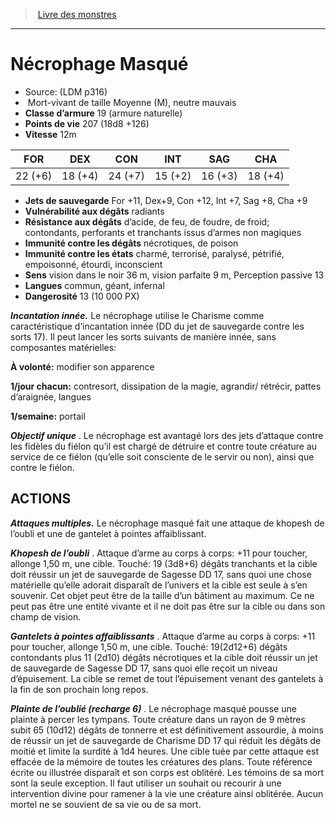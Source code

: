 ﻿> [Livre des monstres](tome_of_beasts.md)

---

# Nécrophage Masqué

- Source: (LDM p316)
-  Mort-vivant de taille Moyenne (M), neutre mauvais
- **Classe d’armure** 19 (armure naturelle)
- **Points de vie** 207 (18d8 +126)
- **Vitesse** 12m

|FOR|DEX|CON|INT|SAG|CHA|
|---|---|---|---|---|---|
|22 (+6)|18 (+4)|24 (+7)|15 (+2)|16 (+3)|18 (+4)|

- **Jets de sauvegarde** For +11, Dex+9, Con +12, Int +7, Sag +8, Cha +9
- **Vulnérabilité aux dégâts** radiants
- **Résistance aux dégâts** d’acide, de feu, de foudre, de froid; contondants, perforants et tranchants issus d’armes non magiques
- **Immunité contre les dégâts** nécrotiques, de poison
- **Immunité contre les états** charmé, terrorisé, paralysé, pétrifié, empoisonné, étourdi, inconscient
- **Sens** vision dans le noir 36 m, vision parfaite 9 m, Perception passive 13
- **Langues** commun, géant, infernal
- **Dangerosité** 13 (10 000 PX)

**_Incantation innée._** Le nécrophage utilise le Charisme comme caractéristique d’incantation innée (DD du jet de sauvegarde contre les sorts 17). Il peut lancer les sorts suivants de manière innée, sans composantes matérielles:

**À volonté:** modifier son apparence

**1/jour chacun:** contresort, dissipation de la magie, agrandir/ rétrécir, pattes d’araignée, langues

**1/semaine:** portail

**_Objectif unique_** . Le nécrophage est avantagé lors des jets d’attaque contre les fidèles du fiélon qu’il est chargé de détruire et contre toute créature au service de ce fiélon (qu’elle soit consciente de le servir ou non), ainsi que contre le fiélon.

## ACTIONS

**_Attaques multiples._** Le nécrophage masqué fait une attaque de khopesh de l’oubli et une de gantelet à pointes affaiblissant.

**_Khopesh de l’oubli_** . Attaque d’arme au corps à corps: +11 pour toucher, allonge 1,50 m, une cible. Touché: 19 (3d8+6) dégâts tranchants et la cible doit réussir un jet de sauvegarde de Sagesse DD 17, sans quoi une chose matérielle qu’elle adorait disparaît de l’univers et la cible est seule à s’en souvenir. Cet objet peut être de la taille d’un bâtiment au maximum. Ce ne peut pas être une entité vivante et il ne doit pas être sur la cible ou dans son champ de vision.

**_Gantelets à pointes affaiblissants_** . Attaque d’arme au corps à corps: +11 pour toucher, allonge 1,50 m, une cible. Touché:
19(2d12+6) dégâts contondants plus 11 (2d10) dégâts nécrotiques et la cible doit réussir un jet de sauvegarde de Sagesse DD 17, sans quoi elle reçoit un niveau d’épuisement. La cible se remet de tout l’épuisement venant des gantelets à la fin de son prochain long repos.

**_Plainte de l’oublié (recharge 6)_** . Le nécrophage masqué pousse une plainte à percer les tympans. Toute créature dans un rayon de 9 mètres subit 65 (10d12) dégâts de tonnerre et est définitivement assourdie, à moins de réussir un jet de sauvegarde de Charisme DD 17 qui réduit les dégâts de moitié et limite la surdité à 1d4 heures. Une cible tuée par cette attaque est effacée de la mémoire de toutes les créatures des plans. Toute référence écrite ou illustrée disparaît et son corps est oblitéré. Les témoins de sa mort sont la seule exception. Il faut utiliser un souhait ou recourir à une intervention divine pour ramener à la vie une créature ainsi oblitérée. Aucun mortel ne se souvient de sa vie ou de sa mort.

